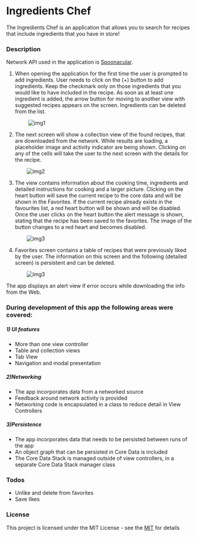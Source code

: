 # Ingredients Chef

The Ingredients Chef is an application that allows you to search for recipes that include ingredients that you have in store!

### Description

Network API used in the application is [Spoonacular](https://spoonacular.com/).

1) When opening the application for the first time the user is prompted to add ingredients.
    User needs to click on the (+) button to add ingredients. Keep the checkmark only on those ingredients that you would like to have included in the recipe.
As soon as at least one ingredient is added, the arrow button for moving to another view with suggested recipes appears on the screen.
Ingredients can be deleted from the list.


&nbsp;&nbsp;&nbsp;&nbsp;&nbsp;&nbsp;&nbsp;&nbsp;&nbsp;&nbsp;&nbsp;&nbsp;&nbsp;&nbsp;   ![img1](https://media.giphy.com/media/QeRmu3Gb7Im1mvY4dm/giphy.gif)

2)  The next screen will show a collection view of the found recipes, that are downloaded from the network.
 While results are loading, a placeholder image and activity indicator are being shown.
  Clicking on any of the cells will take the user to the next screen with the details for the recipe.

&nbsp;&nbsp;&nbsp;&nbsp;&nbsp;&nbsp;&nbsp;&nbsp;&nbsp;&nbsp;&nbsp;&nbsp;&nbsp;&nbsp;![img2](https://i.imgur.com/5eOkdEk.png)

3) The view contains information about the cooking time, ingredients and detailed instructions for cooking and a larger picture. 
Clicking on the heart button will save the current recipe to the core data and will be shown in the Favorites. If the current recipe already exists in the favourites list, a red heart button will be shown and will be disabled.
Once the user clicks on the heart button the alert message is shown, stating that the recipe has been saved to the favorites. The image of the button changes to a red heart and becomes disabled.

&nbsp;&nbsp;&nbsp;&nbsp;&nbsp;&nbsp;&nbsp;&nbsp;&nbsp;&nbsp;&nbsp;&nbsp;&nbsp;&nbsp;![img3](https://media.giphy.com/media/t98zmHeakSB2sa4ORK/giphy.gif)

4) Favorites screen contains a table of recipes that were previously liked by the user. The information on this screen and the following (detailed screen) is persistent and can be deleted.

&nbsp;&nbsp;&nbsp;&nbsp;&nbsp;&nbsp;&nbsp;&nbsp;&nbsp;&nbsp;&nbsp;&nbsp;&nbsp;&nbsp;![img3](https://i.imgur.com/yp4JuN4.png)

The app displays an alert view if error occurs while downloading the info from the Web.

### During development of this app the following areas were covered:
##### 1) UI features

* More than one view controller
* Table and collection views
* Tab View
* Navigation and modal presentation

##### 2)Networking
* The app incorporates data from a networked source
* Feedback around network activity is provided
* Networking code is encapsulated in a class to reduce detail in View Controllers

##### 3)Persistence

* The app incorporates data that needs to be persisted between runs of the app
* An object graph that can be persisted in Core Data is included
* The Core Data Stack is managed outside of view controllers, in a separate Core Data Stack manager class

### Todos

 - Unlike and delete from favorites
 - Save likes
 

### License
This project is licensed under the MIT License - see the [MIT](https://choosealicense.com/licenses/mit/) for details

